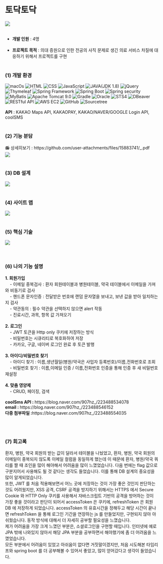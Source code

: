 <h1>토닥토닥</h1>
<img src="https://github.com/907hza/cyworld/assets/145747413/42d3a09b-48b2-4091-aef5-81a88291fbdf">
<br><br>
<ul>
<li><b>개발 인원</b> : 4명 </li></br>
<li><b>프로젝트 목적</b> : 의대 증원으로 인한 전공의 사직 문제로 생긴 의료 서비스 차질에 대응하기 위해서 프로젝트를 구현</li></br>
</ul>
<h3>(1) 개발 환경</h3>
<div>
<img alt="macOs" src="https://img.shields.io/badge/mac%20os-000000?style=for-the-badge&logo=apple&logoColor=white">
<img alt="HTML" src="https://img.shields.io/badge/HTML-239120?style=for-the-badge&logo=html5&logoColor=white">
<img alt="CSS" src="https://img.shields.io/badge/CSS-239120?&style=for-the-badge&logo=css3&logoColor=white">
<img alt="JavaScript" src="https://img.shields.io/badge/JavaScript-F7DF1E?style=for-the-badge&logo=JavaScript&logoColor=white">
<img alt="JAVA(JDK 1.8)" src="https://img.shields.io/badge/Java-ED8B00?style=for-the-badge&logo=openjdk&logoColor=white">
<img alt="jQuery" src="https://img.shields.io/badge/jQuery-0769AD?style=for-the-badge&logo=jquery&logoColor=white">
<img alt="Thymeleaf" src="https://img.shields.io/badge/Thymeleaf-black?style=for-the-badge&logo=Thymeleaf&logoColor=white">
<img alt="Spring Framework" src="https://img.shields.io/badge/Spring-6DB33F?style=for-the-badge&logo=spring&logoColor=white">
<img alt="Spring Boot" src="https://img.shields.io/badge/Spring Boot-6DB33F?style=for-the-badge&logo=Spring Boot&logoColor=white">
<img alt="Spring security" src="https://img.shields.io/badge/Spring security-6DB33F?style=for-the-badge&logo=Spring security&logoColor=white">
<img alt="MyBatis" src ="https://img.shields.io/badge/MyBatis-blue.svg?&style=for-the-badge&logo=MyBatis&logoColor=white"/>
<img alt="Apache Tomcat 9.0" src ="https://img.shields.io/badge/Apache Tomcat-yellow.svg?&style=for-the-badge&logo=Apache Tomcat&logoColor=black"/>
<img alt="Gradle" src ="https://img.shields.io/badge/Gradle-powderblue.svg?&style=for-the-badge&logo=Gradle&logoColor=white"/>
<img alt="Oracle" src ="https://img.shields.io/badge/Oracle-white.svg?&style=for-the-badge&logo=Oracle&logoColor=black"/>
<img alt="STS4" src ="https://img.shields.io/badge/STS4-green.svg?&style=for-the-badge&logo=STS4&logoColor=white"/>
<img alt="DBeaver" src ="https://img.shields.io/badge/DBeaver-red.svg?&style=for-the-badge&logo=DBeaver&logoColor=white"/>
<img alt="RESTful API" src ="https://img.shields.io/badge/RESTful API-powderblue.svg?&style=for-the-badge&logo=RESTful API&logoColor=white"/>
<img alt="AWS EC2" src ="https://img.shields.io/badge/AWS EC2-black.svg?&style=for-the-badge&logo=AWS EC2&logoColor=white"/>
<img alt="GitHub" src ="https://img.shields.io/badge/GitHub-purple.svg?&style=for-the-badge&logo=GitHub&logoColor=white"/>
<img alt="Sourcetree" src ="https://img.shields.io/badge/Sourcetree-navy.svg?&style=for-the-badge&logo=Sourcetree&logoColor=white"/>
</div>
<br><b>API</b> : KAKAO Maps API, KAKAOPAY, KAKAO/NAVER/GOOGLE Login API, coolSMS
<br><br>
<h3>(2) 기능 분담</h3>
<span>📻 상세히보기 : https://github.com/user-attachments/files/15883741/_.pdf</span>
<br>
<img src="https://github.com/907hza/todocTodoc/assets/145747413/e8ceff4e-d4a7-4dab-a055-7ca133cb41e5" >
<br><br>
<h3>(3) DB 설계</h3>
<img src="https://github.com/907hza/todocTodoc/assets/145747413/da9c3dee-a7cf-4bde-8850-bb70af409ce1" />
<br><br>
<h3>(4) 사이트 맵</h3>
<img src="https://github.com/907hza/cyworld/assets/145747413/2aaf0f4d-892e-4b0a-a7fe-63df8f00bf80" >
<br><br>
<h3>(5) 핵심 기술</h3>
<img src="https://github.com/907hza/todocTodoc/assets/145747413/472e8ad8-91a7-4f2c-a410-26746509b1d8" >
<br><br><br>
<h3>(6) 나의 기능 설명</h3>
<p>
  <b>1. 회원가입</b><br>
  &nbsp;&nbsp;&nbsp;&nbsp;- 이메일 중복검사 : 환자 회원테이블과 병원테이블, 약국 테이블에서 이메일을 가져와 비동기로 검사<br>
  &nbsp;&nbsp;&nbsp;&nbsp;- 핸드폰 문자인증 : 전달받은 번호에 랜덤 문자열을 보내고, 보낸 값을 받아 일치하는지 검사<br>
  &nbsp;&nbsp;&nbsp;&nbsp;- 약관동의 : 필수 약관을 선택하지 않으면 alert 작동<br>
  &nbsp;&nbsp;&nbsp;&nbsp;- 진료시간, 과목, 항목 값 가져오기<br>
  <br><b>2. 로그인</b><br>
  &nbsp;&nbsp;&nbsp;&nbsp;- JWT 토큰을 Http only 쿠키에 저장하는 방식<br>
  &nbsp;&nbsp;&nbsp;&nbsp;- 비밀번호는 시큐리티로 복호화하여 저장<br>
  &nbsp;&nbsp;&nbsp;&nbsp;- 카카오, 구글, 네이버 로그인 완료 후 토큰 발행<br>
  <br><b>3. 아이디/비밀번호 찾기</b><br>
  &nbsp;&nbsp;&nbsp;&nbsp;- 아이디 찾기 : 이름,생년월일(병원/약국은 사업자 등록번호)/이름,전화번호로 조회<br>
  &nbsp;&nbsp;&nbsp;&nbsp;- 비밀번호 찾기 : 이름,이메일 인증 / 이름,전화번호 인증을 통해 인증 후 새 비밀번호 재설정<br>
  <br><b>4. 맞춤 영양제</b><br>
  &nbsp;&nbsp;&nbsp;&nbsp;- CRUD, 페이징, 검색<br><br>
  <b>coolSms API : </b>https://blog.naver.com/907hz_/223488534078<br>
  <b>email : </b>https://blog.naver.com/907hz_/223488546152<br>
  <b>다중 첨부파일 :</b>https://blog.naver.com/907hz_/223488554035
</p>
<br><br>
<h3>(7) 회고록</h3>
<p>
  환자, 병원, 약국 회원의 받는 값이 달라서 테이블을 나눴었고, 환자, 병원, 약국 회원의 이메일이 중복되지 않도록 이메일 컬럼을 동일하게 했는데 이 때문에 환자, 병원/약국 쿼리를 짤 때 조인을 많이 해야해서 어려움을 많이 느꼈었습니다. 다음 번에는 flag 값으로 구분지어서 사용해도 될 것 같다는 생각도 들었습니다. 이를 통해 DB 설계의 중요성을 많이 알게되었습니다.<br>
또한, JWT 를 처음 적용해보면서 어느 곳에 저장하는 것이 가장 좋은 것인지 판단하는 것도 어려웠지만, XSS 공격, CSRF 공격을 방지하기 위해서는 HTTPS 에서 Secure Cookie 와 HTTP Only 쿠키를 사용해서 자바스크립트 기반의 공격을 방어하는 것이 가장 좋을 것이라고 판단이 되어서 accessToken 은 쿠키에, refreshToken 은 회원 DB 에 저장하게 되었습니다. accessToken 의 유효시간을 정해두고 해당 시간이 끝나면 refreshToken 을 통해 로그인 기간을 연장하는 js 를 만들었지만, 구현되지 않아 아쉬웠습니다. 동작 방식에 대해서 더 자세히 공부할 필요성을 느꼈습니다.<br>
제가 어려움을 가장 크게 느꼈던 부분은, 소셜로그인을 구현할 때입니다. 인터넷에 예로 JPA 밖에 나와있지 않아서 해당 JPA 부분을 공부하면서 해야했기에 좀 더 어려움을 느꼈었습니다.<br> 모든 부분에서 어려움이 있었고 아쉬움이 없다면 거짓말이겠지만, 처음 시도해본 타임리프와 spring boot 를 더 공부해볼 수 있어서 좋았고, 많이 얻어갔다고 생각이 들었습니다.
</p>
